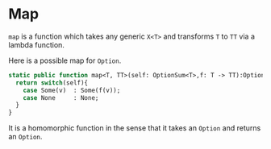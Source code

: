 # Map

`map` is a function which takes any generic `X<T>` and transforms `T` to `TT` via a lambda function.

Here is a possible map for `Option`.

```haxe
static public function map<T, TT>(self: OptionSum<T>,f: T -> TT):Option<TT> {
  return switch(self){
    case Some(v)  : Some(f(v));
    case None     : None; 
  }
}
```

It is a homomorphic function in the sense that it takes an `Option` and returns an `Option`.